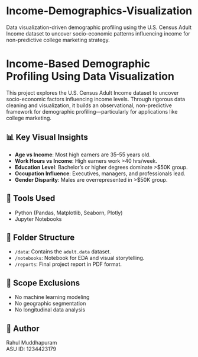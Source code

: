 # Income-Demographics-Visualization
Data visualization-driven demographic profiling using the U.S. Census Adult Income dataset to uncover socio-economic patterns influencing income for non-predictive college marketing strategy.

# Income-Based Demographic Profiling Using Data Visualization

This project explores the U.S. Census Adult Income dataset to uncover socio-economic factors influencing income levels. Through rigorous data cleaning and visualization, it builds an observational, non-predictive framework for demographic profiling—particularly for applications like college marketing.

## 📊 Key Visual Insights
- **Age vs Income**: Most high earners are 35–55 years old.
- **Work Hours vs Income**: High earners work >40 hrs/week.
- **Education Level**: Bachelor’s or higher degrees dominate >$50K group.
- **Occupation Influence**: Executives, managers, and professionals lead.
- **Gender Disparity**: Males are overrepresented in >$50K group.

## 🧰 Tools Used
- Python (Pandas, Matplotlib, Seaborn, Plotly)
- Jupyter Notebooks

## 📂 Folder Structure
- `/data`: Contains the `adult.data` dataset.
- `/notebooks`: Notebook for EDA and visual storytelling.
- `/reports`: Final project report in PDF format.

## 🚫 Scope Exclusions
- No machine learning modeling
- No geographic segmentation
- No longitudinal data analysis

## 👤 Author
Rahul Muddhapuram  
ASU ID: 1234423179
